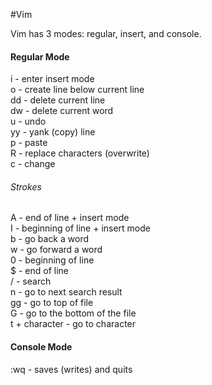 #Vim

Vim has 3 modes: regular, insert, and console.  

#### Regular Mode

i  - enter insert mode  
o  - create line below current line  
dd - delete current line  
dw - delete current word  
u  - undo  
yy - yank (copy) line  
p  - paste  
R  - replace characters (overwrite)  
c  - change   


###### Strokes

A  - end of line + insert mode  
I  - beginning of line + insert mode  
b  - go back a word  
w  - go forward a word  
0  - beginning of line  
$  - end of line  
/  - search  
n  - go to next search result  
gg - go to top of file  
G  - go to the bottom of the file  
t + character - go to character

#### Console Mode

:wq - saves (writes) and quits

